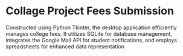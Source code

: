 # Collage Project Fees Submission
Constructed using Python Tkinter, the desktop application efficiently manages college fees. It utilizes SQLite for
database management, integrates the Google Mail API for student notifications, and employs spreadsheets for
enhanced data representation
